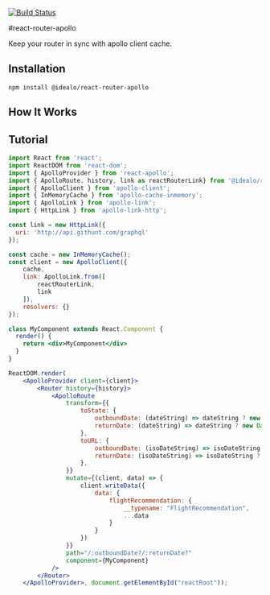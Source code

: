 [![Build Status](https://jenkins2.eu.idealo.com/jenkins/buildStatus/icon?job=RFLUG_javascript-react-router-apollo_commit)](https://jenkins2.eu.idealo.com/jenkins/view/Reise/view/Flug/view/JavaScript/job/RFLUG_javascript-react-router-apollo_commit/)

#react-router-apollo

Keep your router in sync with apollo client cache.

## Installation

```
npm install @idealo/react-router-apollo
```

## How It Works

## Tutorial

```jsx harmony
import React from 'react';
import ReactDOM from 'react-dom';
import { ApolloProvider } from 'react-apollo';
import { ApolloRoute, history, link as reactRouterLink} from '@idealo/react-router-apollo';
import { ApolloClient } from 'apollo-client';
import { InMemoryCache } from 'apollo-cache-inmemory';
import { ApolloLink } from 'apollo-link';
import { HttpLink } from 'apollo-link-http';

const link = new HttpLink({
  uri: 'http://api.githunt.com/graphql'
});

const cache = new InMemoryCache();
const client = new ApolloClient({
    cache,
    link: ApolloLink.from([
        reactRouterLink,
        link
    ]),
    resolvers: {}
});

class MyComponent extends React.Component {
  render() {
    return <div>MyComponent</div>
  }
}

ReactDOM.render(
    <ApolloProvider client={client}>
        <Router history={history}>
            <ApolloRoute
                transform={{
                    toState: {
                        outboundDate: (dateString) => dateString ? new Date(dateString).toISOString() : null,
                        returnDate: (dateString) => dateString ? new Date(dateString).toISOString() : null
                    },
                    toURL: {
                        outboundDate: (isoDateString) => isoDateString ? dateFormat(new Date(isoDateString), URL_DATE_FORMAT) : null,
                        returnDate: (isoDateString) => isoDateString ? dateFormat(new Date(isoDateString), URL_DATE_FORMAT) : null
                    },
                }}
                mutate={(client, data) => {
                    client.writeData({
                        data: {
                            flightRecommendation: {
                                __typename: "FlightRecommendation",
                                ...data
                            }
                        }
                    })
                }}
                path="/:outboundDate?/:returnDate?"
                component={MyComponent}
            />
        </Router>
    </ApolloProvider>, document.getElementById("reactRoot"));
```

